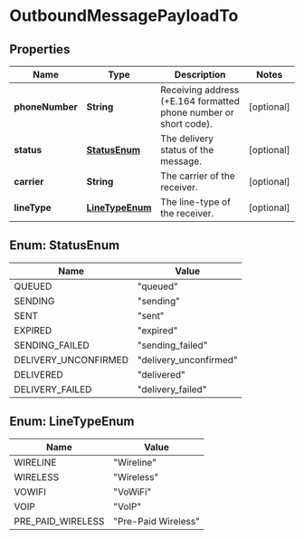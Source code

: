 

# OutboundMessagePayloadTo

## Properties

Name | Type | Description | Notes
------------ | ------------- | ------------- | -------------
**phoneNumber** | **String** | Receiving address (+E.164 formatted phone number or short code). |  [optional]
**status** | [**StatusEnum**](#StatusEnum) | The delivery status of the message. |  [optional]
**carrier** | **String** | The carrier of the receiver. |  [optional]
**lineType** | [**LineTypeEnum**](#LineTypeEnum) | The line-type of the receiver. |  [optional]



## Enum: StatusEnum

Name | Value
---- | -----
QUEUED | &quot;queued&quot;
SENDING | &quot;sending&quot;
SENT | &quot;sent&quot;
EXPIRED | &quot;expired&quot;
SENDING_FAILED | &quot;sending_failed&quot;
DELIVERY_UNCONFIRMED | &quot;delivery_unconfirmed&quot;
DELIVERED | &quot;delivered&quot;
DELIVERY_FAILED | &quot;delivery_failed&quot;



## Enum: LineTypeEnum

Name | Value
---- | -----
WIRELINE | &quot;Wireline&quot;
WIRELESS | &quot;Wireless&quot;
VOWIFI | &quot;VoWiFi&quot;
VOIP | &quot;VoIP&quot;
PRE_PAID_WIRELESS | &quot;Pre-Paid Wireless&quot;



